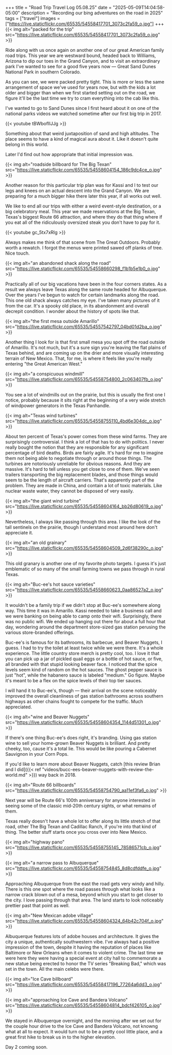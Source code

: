+++
title = "Road Trip Travel Log 05.08.25"
date = "2025-05-09T14:04:58-05:00"
description = "Recording our bing adventures on the road in 2025"
tags = ["travel"]
images = ["https://live.staticflickr.com/65535/54558417701_3073c2fa59_o.jpg"]
+++
{{< img alt="packed for the trip" src="https://live.staticflickr.com/65535/54558417701_3073c2fa59_o.jpg" >}}

Ride along with us once again on another one of our great American family road trips. This year we are westward bound, headed back to Williams, Arizona to dip our toes in the Grand Canyon, and to visit an extraordinary park I've wanted to see for a good five years now — Great Sand Dunes National Park in southern Colorado.
<!--more-->

As you can see, we were packed pretty tight. This is more or less the same arrangement of space we've used for years now, but with the kids a lot older and bigger than when we first started setting out on the road, we figure it'll be the last time we try to cram everything into the cab like this. 

I've wanted to go to Sand Dunes since I first heard about it on one of the national parks videos we watched sometime after our first big trip in 2017.

{{< youtube tBWbofIIJJg >}}

Something about that weird juxtaposition of sand and high altitudes. The place seems to have a kind of magical aura about it. Like it doesn't quite belong in this world. 

Later I'd find out how appropriate that initial impression was.

{{< img alt="roadside billboard for The Big Texan" src="https://live.staticflickr.com/65535/54558604154_186c9dc4ce_o.jpg" >}}

Another reason for this particular trip plan was for Kassi and I to test our legs and knees on an actual descent into the Grand Canyon. We are preparing for a much bigger hike there later this year, if all works out well.

We like to end all our trips with either a weird event-style destination, or a big celebratory meal. This year we made reservations at the Big Texan, Texas's biggest Route 66 attraction, and where they do that thing where if you eat all of the ridiculously oversized steak you don't have to pay for it.

{{< youtube gc_5tx7xRlg >}}

Always makes me think of that scene from The Great Outdoors. Probably worth a rewatch. I forgot the menus were printed sawed off planks of tree. Nice touch.

{{< img alt="an abandoned shack along the road" src="https://live.staticflickr.com/65535/54558660298_f1b1b5e1b0_o.jpg" >}}

Practically all of our big vacations have been in the four corners states. As a result we always leave Texas along the same route headed for Albuquerque. Over the years I've begun to watch for certain landmarks along the road. This one old shack always catches my eye. I've taken many pictures of it from the car. It's a spooky old place, in its abandonment and overall decrepit condition. I wonder about the history of spots like that.

{{< img alt="the first mesa outside Amarillo" src="https://live.staticflickr.com/65535/54557542797_04bd01d2ba_o.jpg" >}}

Another thing I look for is that first small mesa you spot off the road outside of Amarillo. It's not much, but it's a sure sign you're leaving the flat plains of Texas behind, and are coming up on the drier and more visually interesting terrain of New Mexico. That, for me, is where it feels like you're really entering "the Great American West."

{{< img alt="a conspicuous windmill" src="https://live.staticflickr.com/65535/54558754800_2c063407fb_o.jpg" >}}

You see a lot of windmills out on the prairie, but this is usually the first one I notice, probably because it sits right at the beginning of a very wide stretch of windpower generators in the Texas Panhandle.

{{< img alt="Texas wind turbines" src="https://live.staticflickr.com/65535/54558755110_4bd6e304dc_o.jpg" >}}

About ten percent of Texas's power comes from these wind farms. They are surprisingly controversial. I think a lot of that has to do with politics. I never really bought the notion that they are responsible for any significant percentage of bird deaths. Birds are fairly agile. It's hard for me to imagine them not being able to negotiate through or around those things. The turbines are notoriously unreliable for obvious reasons. And they are massive. It's hard to tell unless you get close to one of them. We've seen trailers transporting the big replacement blades, and those things would seem to be the length of aircraft carriers. That's apparently part of the problem. They are made in China, and contain a lot of toxic materials. Like nuclear waste water, they cannot be disposed of very easily. 

{{< img alt="the giant wind turbine" src="https://live.staticflickr.com/65535/54558604164_bb26d80619_o.jpg" >}}

Nevertheless, I always like passing through this area. I like the look of the tall sentinels on the prairie, though I understand most around here don't appreciate it. 

{{< img alt="an old grainary" src="https://live.staticflickr.com/65535/54558604509_2d6f38290c_o.jpg" >}}

This old granary is another one of my favorite photo targets. I guess it's just emblematic of so many of the small farming towns we pass through in rural Texas.

{{< img alt="Buc-ee's hot sauce varieties" src="https://live.staticflickr.com/65535/54558660623_0aa86527a2_o.jpg" >}}

It wouldn't be a family trip if we didn't stop at Buc-ee's somewhere along way. This time it was in Amarillo. Kassi needed to take a business call and we were banking on being able to camp onto their wifi. Surprisingly, there was no public wifi. We ended up hanging out there for about a full hour that day, wondering around the department store-sized gas station perusing the various store-branded offerings. 

Buc-ee's is famous for its bathrooms, its barbecue, and Beaver Nuggets, I guess. I had to try the toilet at least twice while we were there. It's a whole experience. The little country store merch is pretty cool, too. I love it that you can pick up a jar of pickled quail eggs or a bottle of hot sauce, or five, all branded with that stupid looking beaver face. I noticed that the spice levels seem kind of random on the hot sauces. The ghost pepper sauce is just "hot", while the habanero sauce is labeled "medium." Go figure. Maybe it's meant to be a flex on the spice levels of their top tier sauces.

I will hand it to Buc-ee's, though — their arrival on the scene noticeably improved the overall cleanliness of gas station bathrooms across southern highways as other chains fought to compete for the traffic. Much appreciated.

{{< img alt="wine and Beaver Nuggets" src="https://live.staticflickr.com/65535/54558604354_1144d51301_o.jpg" >}}

If there's one thing Buc-ee's does right, it's branding. Using gas station wine to sell your home-grown Beaver Nuggets is brilliant. And pretty cheeky, too, cause it's a total lie. This would be like pouring a Cabernet Sauvignon in your Corn Pops. 

If you'd like to learn more about Beaver Nuggets, catch [this review Brian and I did]({{< ref "videos/bucc-ees-beaver-nuggets-with-review-the-world.md" >}}) way back in 2018.

<!--
{{< img alt="at the hotel in Albuquerque" src="https://live.staticflickr.com/65535/54558755155_783e52b3c1_o.jpg" >}}
-->
{{< img alt="Route 66 billboards" src="https://live.staticflickr.com/65535/54558754790_aa11ef3fa6_o.jpg" >}}

Next year will be Route 66's 100th anniversary for anyone interested in seeing some of the classic mid-20th century sights, or what remains of them. 

Texas really doesn't have a whole lot to offer along its little stretch of that road, other The Big Texan and Cadillac Ranch, if you're into that kind of thing. The better stuff starts once you cross over into New Mexico. 

{{< img alt="highway pano" src="https://live.staticflickr.com/65535/54558755145_78586571cb_o.jpg" >}}
<!--
{{< img alt="western mesa" src="https://live.staticflickr.com/65535/54558755085_85319a6dcd_o.jpg" >}}
{{< img alt="western mesas and mountains" src="https://live.staticflickr.com/65535/54558604249_c40f1c3e59_o.jpg" >}}
-->
{{< img alt="a narrow pass to Albuquerque" src="https://live.staticflickr.com/65535/54558754845_8d8cdfddfe_o.jpg" >}}

Approaching Albuquerque from the east the road gets very windy and hilly. There is this one spot where the road passes through what looks like a narrow crack blown out of a mesa, beyond which you start to get closer to the city. I love passing through that area. The land starts to look noticeably prettier past that point as well.

{{< img alt="New Mexican adobe village" src="https://live.staticflickr.com/65535/54558604324_64b42c704f_o.jpg" >}}

Albuquerque features lots of adobe houses and architecture. It gives the city a unique, authentically southwestern vibe. I've always had a positive impression of the town, despite it having the reputation of places like Baltimore or New Orleans when it comes to violent crime. The last time we were here they were having a special event at city hall to commemorate a new statue being erected to honor the TV series "Breaking Bad," which was set in the town. All the main celebs were there. 

{{< img alt="Ice Cave billboard" src="https://live.staticflickr.com/65535/54558417196_77264a6dd3_o.jpg" >}}

{{< img alt="approaching Ice Cave and Bandera Volcano" src="https://live.staticflickr.com/65535/54558604814_bdcf426105_o.jpg" >}}

We stayed in Albuquerque overnight, and the morning after we set out for the couple hour drive to the Ice Cave and Bandera Volcano, not knowng what at all to expect. It would turn out to be a pretty cool little place, and a great first hike to break us in to the higher elevation. 

Day 2 coming soon.
